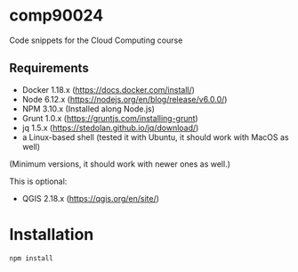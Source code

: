 # comp90024

Code snippets for the Cloud Computing course


## Requirements

* Docker 1.18.x (https://docs.docker.com/install/)
* Node 6.12.x (https://nodejs.org/en/blog/release/v6.0.0/)
* NPM 3.10.x (Installed along Node.js)
* Grunt 1.0.x (https://gruntjs.com/installing-grunt)
* jq 1.5.x (https://stedolan.github.io/jq/download/)
* a Linux-based shell (tested it with Ubuntu, it should work with MacOS as well)

(Minimum versions, it should work with newer ones as well.)

This is optional:
* QGIS 2.18.x (https://qgis.org/en/site/)

# Installation
``
npm install
``



